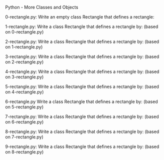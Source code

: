 Python - More Classes and Objects

0-rectangle.py:
Write an empty class Rectangle that defines a rectangle:

1-rectangle.py:
Write a class Rectangle that defines a rectangle by: (based on 0-rectangle.py)

2-rectangle.py:
Write a class Rectangle that defines a rectangle by: (based on 1-rectangle.py)

3-rectangle.py:
Write a class Rectangle that defines a rectangle by: (based on 2-rectangle.py)

4-rectangle.py:
Write a class Rectangle that defines a rectangle by: (based on 3-rectangle.py)

5-rectangle.py:
Write a class Rectangle that defines a rectangle by: (based on 4-rectangle.py)

6-rectangle.py
Write a class Rectangle that defines a rectangle by: (based on 5-rectangle.py)

7-rectangle.py:
Write a class Rectangle that defines a rectangle by: (based on 6-rectangle.py)

8-rectangle.py:
Write a class Rectangle that defines a rectangle by: (based on 7-rectangle.py)

9-rectangle.py:
Write a class Rectangle that defines a rectangle by: (based on 8-rectangle.py)